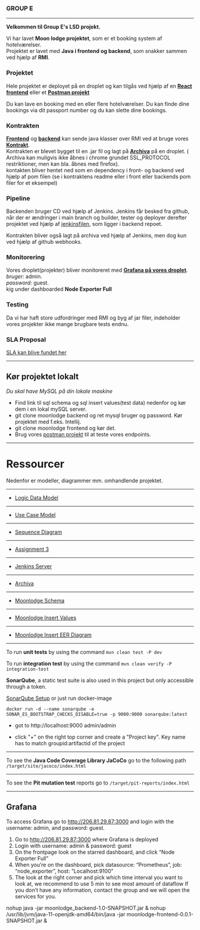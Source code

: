 ### GROUP E 

* * * 
**Velkommen til Group E's LSD projekt.**

Vi har lavet **Moon lodge projektet**, som er et booking system af hotelværelser.  
Projektet er lavet med **Java i frontend og backend**, som snakker sammen ved hjælp af **RMI**.  

### Projektet  
Hele projektet er deployet på en droplet og kan tilgås ved hjælp af en [**React frontend**](http://206.81.29.87/) eller et [**Postman projekt**](https://www.getpostman.com/collections/bb1d633ed47153050bab)   

Du kan lave en booking med en eller flere hotelværelser. Du kan finde dine bookings via dit passport number og du kan slette dine bookings.  

### Kontrakten
[**Frontend**](https://github.com/LargeSystemsDevelopment2020/MoonLodge-FrontEnd) og [**backend**](https://github.com/LargeSystemsDevelopment2020/Moonlodge-Backend) kan sende java klasser over RMI ved at bruge vores [**Kontrakt**](https://github.com/LargeSystemsDevelopment2020/MoonLodge_Contract).  
Kontrakten er blevet bygget til en .jar fil og lagt på [**Archiva**](http://rasmuslynge.com:8081/#artifact/dk.cphbusiness.lsd.groupe.moonloodge/MoonLodgeContract) på en droplet. ( Archiva kan muligvis ikke åbnes i chrome grundet SSL_PROTOCOL restriktioner, men kan bla. åbnes med firefox).  
kontakten bliver hentet ned som en dependency i front- og backend ved hjælp af pom filen (se i kontraktens readme eller i front eller backends pom filer for et eksempel)


### Pipeline
Backenden bruger CD ved hjælp af Jenkins. Jenkins får besked fra github, når der er ændringer i main branch og builder, tester og deployer derefter projektet ved hjælp af [jenkinsfilen](https://github.com/LargeSystemsDevelopment2020/Moonlodge-Backend/blob/main/Jenkinsfile), som ligger i backend repoet.  

Kontrakten bliver også lagt på archiva ved hjælp af Jenkins, men dog kun ved hjælp af github webhooks.  

### Monitorering  
Vores droplet(projekter) bliver monitoreret med [**Grafana på vores droplet**]( http://206.81.29.87:3000).  
*bruger:* admin.  
*password:* guest.  
kig under dashboarded **Node Exporter Full**  
  
  
### Testing  
Da vi har haft store udfordringer med RMI og byg af jar filer, indeholder vores projekter ikke mange brugbare tests endnu.  


### SLA Proposal
[SLA kan blive fundet her](https://github.com/LargeSystemsDevelopment2020/MoonLodge_Contract/blob/master/SLA.md)


* * * 

## Kør projektet lokalt  
*Du skal have MySQL på din lokale maskine*  
- Find link til sql schema og sql insert values(test data) nedenfor og kør dem i en lokal mySQL server.  
- git clone moonlodge backend og ret mysql bruger og password. Kør projektet med f.eks. Intellij.  
- git clone moonlodge frontend og kør det. 
- Brug vores [postman projekt](https://www.getpostman.com/collections/bb1d633ed47153050bab) til at teste vores endpoints.


* * *

# Ressourcer  
Nedenfor er modeller, diagrammer mm. omhandlende projektet. 

* * *

- [Logic Data Model](https://github.com/LargeSystemsDevelopment2020/MoonLodge/blob/master/diagrams/LogicDataModel.md)

* * *

- [Use Case Model](https://github.com/LargeSystemsDevelopment2020/MoonLodge/blob/master/diagrams/UseCase.md)

* * *

- [Sequence Diagram](https://github.com/LargeSystemsDevelopment2020/MoonLodge/blob/master/diagrams/SequenceDiagram.md) 

* * *

- [Assignment 3](https://github.com/LargeSystemsDevelopment2020/MoonLodge_Assigment3)

* * *

- [Jenkins Server](http://206.81.29.87:8090/)

* * *

- [Archiva](http://rasmuslynge.com:8088/)

* * *

- [Moonlodge Schema](https://github.com/LargeSystemsDevelopment2020/Moonlodge-Backend/blob/main/documents/moonlodge_schema.sql)

* * *

- [Moonlodge Insert Values](https://github.com/LargeSystemsDevelopment2020/Moonlodge-Backend/blob/main/documents/insert_values.sql)


* * *

- [Moonlodge Insert EER Diagram](https://github.com/LargeSystemsDevelopment2020/Moonlodge-Backend/tree/rmi/documents)

* * *

To run **unit tests** by using the command `mvn clean test -P dev`

To run **integration test** by using the command `mvn clean verify -P integration-test`

**SonarQube**, a static test suite is also used in this project but only accessible through a token. 

[SonarQube Setup](https://docs.sonarqube.org/latest/setup/get-started-2-minutes/) or just run docker-image 

`docker run -d --name sonarqube -e SONAR_ES_BOOTSTRAP_CHECKS_DISABLE=true -p 9000:9000 sonarqube:latest`

 * got to http://localhost:9000 admin/admin
 
 * click "+" on the right top corner and create a "Project key". Key name has to match groupid:artifactid of the project

* * *

To see the **Java Code Coverage Library JaCoCo** go to the following path `/target/site/jacoco/index.html`

* * *

To see the **Pit mutation test** reports go to `/target/pit-reports/index.html`

* * *

## Grafana

To access Grafana go to http://206.81.29.87:3000 and login with the username: admin, and password: guest.

1.	Go to http://206.81.29.87:3000 where Grafana is deployed
2.	Login with username: admin & password: guest
3.	On the frontpage look on the starred dashboard, and click “Node Exporter Full”
4.	When you’re on the dashboard, pick datasource: “Prometheus”, job: “node_exporter”, host: ”Localhost:9100”
5.	The look at the right corner and pick which time interval you want to look at, we recommend to use 5 min to see most amount of dataflow
If you don’t have any information, contact the group and we will open the services for you.

nohup java -jar moonlodge_backend-1.0-SNAPSHOT.jar & 
nohup /usr/lib/jvm/java-11-openjdk-amd64/bin/java -jar moonlodge-frontend-0.0.1-SNAPSHOT.jar &
